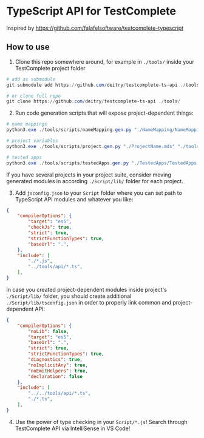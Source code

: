 # TypeScript API for TestComplete

Inspired by https://github.com/falafelsoftware/testcomplete-typescript

## How to use

1. Clone this repo somewhere around, for example in `./tools/` inside your TestComplete project folder

```powershell
# add as submodule
git submodule add https://github.com/deitry/testcomplete-ts-api ./tools/

# or clone full repo
git clone https://github.com/deitry/testcomplete-ts-api ./tools/
```

2. Run code generation scripts that will expose project-dependent things:

```powershell
# name mappings
python3.exe ./tools/scripts/nameMapping.gen.py "./NameMapping/NameMapping.tcNM" "./tools/api/nameMapping.d.ts"

# project variables
python3.exe ./tools/scripts/project.gen.py "./ProjectName.mds" "./tools/api/project.d.ts"

# tested apps
python3.exe ./tools/scripts/testedApps.gen.py "./TestedApps/TestedApps.tcTAs" "./tools/api/testedApps.d.ts"
```

If you have several projects in your project suite, consider moving generated modules in according `./Script/lib/` folder for each project.

3. Add `jsconfig.json` to your `Script` folder where you can set path to TypeScript API modules and whatever you like:

```json
{
    "compilerOptions": {
        "target": "es5",
        "checkJs": true,
        "strict": true,
        "strictFunctionTypes": true,
        "baseUrl": ".",
    },
    "include": [
        "./*.js",
        "../tools/api/*.ts",
    ],
}
```

In case you created project-dependent modules inside project's `./Script/lib/` folder, you should create additional `./Script/lib/tsconfig.json` in order to properly link common and project-dependent API:

```json
{
    "compilerOptions": {
        "noLib": false,
        "target": "es5",
        "baseUrl": ".",
        "strict": true,
        "strictFunctionTypes": true,
        "diagnostics": true,
        "noImplicitAny": true,
        "noEmitHelpers": true,
        "declaration": false
    },
    "include": [
        "../../tools/api/*.ts",
        "./*.ts",
    ],
}
```

4. Use the power of type checking in your `Script/*.js`! Search through TestComplete API via IntelliSense in VS Code!
